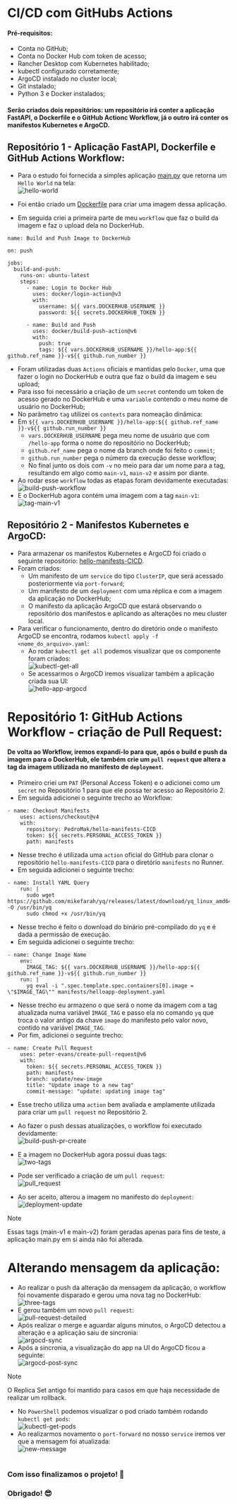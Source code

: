 # CI/CD com GitHubs Actions

#### Pré-requisitos:
* Conta no GitHub; 
* Conta no Docker Hub com token de acesso; 
* Rancher Desktop com Kubernetes habilitado; 
* kubectl configurado corretamente;
* ArgoCD instalado no cluster local;  
* Git instalado;
* Python 3 e Docker instalados;

#### Serão criados dois repositórios: um repositório irá conter a aplicação FastAPI, o Dockerfile e o GitHub Actionc Workflow, já o outro irá conter os manifestos Kubernetes e ArgoCD.


## Repositório 1 - Aplicação FastAPI, Dockerfile e GitHub Actions Workflow:
* Para o estudo foi fornecida a simples aplicação [main.py](https://github.com/PedroMak/hello-app-CICD/blob/main/main.py) que retorna um `Hello World` na tela: </br>
![hello-world](./images/hello-world.png)

* Foi então criado um [Dockerfile](https://github.com/PedroMak/hello-app-CICD/blob/main/Dockerfile) para criar uma imagem dessa aplicação.

* Em seguida criei a primeira parte de meu `workflow` que faz o build da imagem e faz o upload dela no DockerHub.

```
name: Build and Push Image to DockerHub

on: push

jobs:
  build-and-push:
    runs-on: ubuntu-latest
    steps:
      - name: Login to Docker Hub
        uses: docker/login-action@v3
        with:
          username: ${{ vars.DOCKERHUB_USERNAME }}
          password: ${{ secrets.DOCKERHUB_TOKEN }}

      - name: Build and Push
        uses: docker/build-push-action@v6
        with:
          push: true
          tags: ${{ vars.DOCKERHUB_USERNAME }}/hello-app:${{ github.ref_name }}-v${{ github.run_number }}
```

* Foram utilizadas duas `Actions` oficiais e mantidas pelo `Docker`, uma que fazer o login no DockerHub e outra que faz o build da imagem e seu upload;
* Para isso foi necessário a criação de um `secret` contendo um token de acesso gerado no DockerHub e uma `variable` contendo o meu nome de usuário no DockerHub;
* No parâmetro `tag` utilizei os `contexts` para nomeação dinâmica:
* Em `${{ vars.DOCKERHUB_USERNAME }}/hello-app:${{ github.ref_name }}-v${{ github.run_number }}`
  * `vars.DOCKERHUB_USERNAME` pega meu nome de usuário que com `/hello-app` forma o nome do repositório no DockerHub;
  * `github.ref_name` pega o nome da branch onde foi feito o `commit`;
  * `github.run_number` pega o número da execução desse workflow;
  * No final junto os dois com `-v` no meio para dar um nome para a tag, resultando em algo como `main-v1`, `main-v2` e assim por diante.
* Ao rodar esse `workflow` todas as etapas foram devidamente executadas:</br>
![build-push-workflow](./images/build-push-workflow.png)
* E o DockerHub agora contém uma imagem com a tag `main-v1`:</br>
![tag-main-v1](./images/tag-main-v1.png)

## Repositório 2 - Manifestos Kubernetes e ArgoCD:
* Para armazenar os manifestos Kubernetes e ArgoCD foi criado o seguinte repositório: [hello-manifests-CICD](https://github.com/PedroMak/hello-manifests-CICD).
* Foram criados:
  * Um manifesto de um `service` do tipo `ClusterIP`, que será acessado posteriormente via `port-forward`;
  * Um manifesto de um `deployment` com uma réplica e com a imagem da aplicação no DockerHub;
  * O manifesto da aplicação ArgoCD que estará observando o repositório dos manifestos e aplicando as alterações no meu cluster local.
* Para verificar o funcionamento, dentro do diretório onde o manifesto ArgoCD se encontra, rodamos `kubectl apply -f <nome_do_arquivo>.yaml`:
  * Ao rodar `kubectl get all` podemos visualizar que os componente foram criados:</br>
  ![kubectl-get-all](./images/kubectl-get-all.png)
  * Se acessarmos o ArgoCD iremos visualizar também a aplicação criada sua UI:</br>
  ![hello-app-argocd](./images/hello-app-argocd.png)

# Repositório 1: GitHub Actions Workflow - criação de Pull Request:
#### De volta ao Workflow, iremos expandí-lo para que, após o build e push da imagem para o DockerHub, ele também crie um `pull request` que altera a tag da imagem utilizada no manifesto de `deployment`.
* Primeiro criei um `PAT` (Personal Access Token) e o adicionei como um `secret` no Repositório 1 para que ele possa ter acesso ao Repositório 2.
* Em seguida adicionei o seguinte trecho ao Workflow:
```
- name: Checkout Manifests
    uses: actions/checkout@v4
    with:
      repository: PedroMak/hello-manifests-CICD
      token: ${{ secrets.PERSONAL_ACCESS_TOKEN }}
      path: manifests
```
* Nesse trecho é utilizada uma `action` oficial do GitHub para clonar o repositório `hello-manifests-CICD` para o diretório `manifests` no Runner.
* Em seguida adicionei o seguinte trecho:
```
- name: Install YAML Query
    run: |
      sudo wget https://github.com/mikefarah/yq/releases/latest/download/yq_linux_amd64 -O /usr/bin/yq
      sudo chmod +x /usr/bin/yq
```
* Nesse trecho é feito o download do binário pré-compilado do `yq` e é dada a permissão de execução.
* Em seguida adicionei o seguinte trecho:
```
- name: Change Image Name
    env:
      IMAGE_TAG: ${{ vars.DOCKERHUB_USERNAME }}/hello-app:${{ github.ref_name }}-v${{ github.run_number }}
    run: |
      yq eval -i ".spec.template.spec.containers[0].image = \"$IMAGE_TAG\"" manifests/helloapp-deployment.yaml
```
* Nesse trecho eu armazeno o que será o nome da imagem com a tag atualizada numa variável `IMAGE_TAG` e passo ela no comando `yq` que troca o valor antigo da chave `image` do manifesto pelo valor novo, contido na variável `IMAGE_TAG`.
* Por fim, adicionei o seguinte trecho:
```
- name: Create Pull Request
    uses: peter-evans/create-pull-request@v6
    with:
      token: ${{ secrets.PERSONAL_ACCESS_TOKEN }}
      path: manifests
      branch: update/new-image
      title: "Update image to a new tag"
      commit-message: "update: updating image tag"
```
* Esse trecho utiliza uma `action` bem avaliada e amplamente utilizada para criar um `pull request` no Repositório 2.
* Ao fazer o push dessas atualizações, o workflow foi executado devidamente:</br>
![build-push-pr-create](./images/build-push-pr-create.png)
* E a imagem no DockerHub agora possui duas tags:</br>
![two-tags](./images/two-tags.png)

* Pode ser verificado a criação de um `pull request`:</br>
![pull_request](./images/pull-request.png)
* Ao ser aceito, alterou a imagem no manifesto do `deployment`:</br>
![deployment-update](./images/update1-deployment.png)
> [!NOTE]
> Essas tags (main-v1 e main-v2) foram geradas apenas para fins de teste, a aplicação main.py em si ainda não foi alterada.
# Alterando mensagem da aplicação:
* Ao realizar o push da alteração da mensagem da aplicação, o workflow foi novamente disparado e gerou uma nova tag no DockerHub:</br>
![three-tags](./images/three-tags.png)
* E gerou também um novo `pull request`:</br>
![pull-request-detailed](./images/pull-request-detailed.png)
* Após realizar o merge e aguardar alguns minutos, o ArgoCD detectou a alteração e a aplicação saiu de sincronia:</br>
![argocd-sync](./images/argocd-sync.png)
* Após a sincronia, a visualização do app na UI do ArgoCD ficou a seguinte:</br>
![argocd-post-sync](./images/argocd-post-sync.png)
> [!NOTE]
> O Replica Set antigo foi mantido para casos em que haja necessidade de realizar um rollback.
* No `PowerShell` podemos visualizar o pod criado também rodando `kubectl get pods`:</br>
![kubectl-get-pods](./images/kubectl-get-pods.png)
* Ao realizarmos novamento o `port-forward` no nosso `service` iremos ver que a mensagem foi atualizada:</br>
![new-message](./images/new-message.png)
#
### Com isso finalizamos o projeto! 🥳 <br/>
### Obrigado! 😎